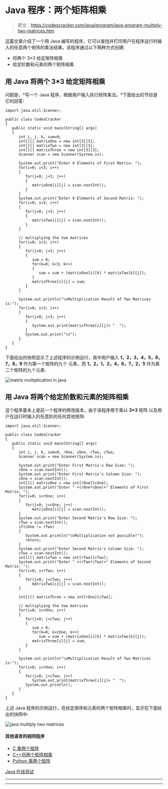 # Java 程序：两个矩阵相乘

> 原文：<https://codescracker.com/java/program/java-program-multiply-two-matrices.htm>

这篇文章介绍了一个用 Java 编写的程序，它可以查找并打印用户在程序运行时输入的任意两个矩阵的乘法结果。该程序通过以下两种方式创建:

*   将两个 3*3 给定矩阵相乘
*   给定阶数和元素的两个矩阵相乘

## 用 Java 将两个 3*3 给定矩阵相乘

问题是，*写一个 Java 程序，根据用户输入执行矩阵乘法。*下面给出的节目是 它的回答:

```
import java.util.Scanner;

public class CodesCracker
{
   public static void main(String[] args)
   {
      int i, j, k, sum=0;
      int[][] matrixOne = new int[3][3];
      int[][] matrixTwo = new int[3][3];
      int[][] matrixThree = new int[3][3];
      Scanner scan = new Scanner(System.in);

      System.out.print("Enter 9 Elements of First Matrix: ");
      for(i=0; i<3; i++)
      {
         for(j=0; j<3; j++)
         {
            matrixOne[i][j] = scan.nextInt();
         }
      }
      System.out.print("Enter 9 Elements of Second Matrix: ");
      for(i=0; i<3; i++)
      {
         for(j=0; j<3; j++)
         {
            matrixTwo[i][j] = scan.nextInt();
         }
      }

      // multiplying the two matrices
      for(i=0; i<3; i++)
      {
         for(j=0; j<3; j++)
         {
            sum = 0;
            for(k=0; k<3; k++)
            {
               sum = sum + (matrixOne[i][k] * matrixTwo[k][j]);
            }
            matrixThree[i][j] = sum;
         }
      }

      System.out.println("\nMultiplication Result of Two Matrices is:");
      for(i=0; i<3; i++)
      {
         for(j=0; j<3; j++)
         {
            System.out.print(matrixThree[i][j]+ "  ");
         }
         System.out.print("\n");
      }
   }
}
```

下面给出的快照显示了上述程序的示例运行，其中用户输入 **1，2，3，4，5，6，7，8，9** 作为第一个矩阵的九个 元素，而 **1，2，1，2，4，6，7，2，5** 作为第二个矩阵的九个元素:

![matrix multiplication in java](img/e6b00de724822e37444fe9ca7081def6.png)

## 用 Java 将两个给定阶数和元素的矩阵相乘

这个程序基本上是前一个程序的修改版本。由于该程序用于乘以 **3*3** 矩阵 以及用户在运行时输入的任意阶的任何其他矩阵:

```
import java.util.Scanner;

public class CodesCracker
{
   public static void main(String[] args)
   {
      int i, j, k, sum=0, rOne, cOne, rTwo, cTwo;
      Scanner scan = new Scanner(System.in);

      System.out.print("Enter First Matrix's Row Size: ");
      rOne = scan.nextInt();
      System.out.print("Enter First Matrix's Column Size: ");
      cOne = scan.nextInt();
      int[][] matrixOne = new int[rOne][cOne];
      System.out.print("Enter " +(rOne*cOne)+" Elements of First Matrix: ");
      for(i=0; i<rOne; i++)
      {
         for(j=0; j<cOne; j++)
            matrixOne[i][j] = scan.nextInt();
      }
      System.out.print("Enter Second Matrix's Row Size: ");
      rTwo = scan.nextInt();
      if(cOne != rTwo)
      {
         System.out.println("\nMultiplication not possible!");
         return;
      }
      System.out.print("Enter Second Matrix's Column Size: ");
      cTwo = scan.nextInt();
      int[][] matrixTwo = new int[rTwo][cTwo];
      System.out.print("Enter " +(rTwo*cTwo)+" Elements of Second Matrix: ");
      for(i=0; i<rTwo; i++)
      {
         for(j=0; j<cTwo; j++)
            matrixTwo[i][j] = scan.nextInt();
      }

      int[][] matrixThree = new int[rOne][cTwo];

      // multiplying the two matrices
      for(i=0; i<rOne; i++)
      {
         for(j=0; j<cTwo; j++)
         {
            sum = 0;
            for(k=0; k<cOne; k++)
               sum = sum + (matrixOne[i][k] * matrixTwo[k][j]);
            matrixThree[i][j] = sum;
         }
      }

      System.out.println("\nMultiplication Result of Two Matrices is:");
      for(i=0; i<rOne; i++)
      {
         for(j=0; j<cTwo; j++)
            System.out.print(matrixThree[i][j]+ "  ");
         System.out.println();
      }
   }
}
```

上述 Java 程序的示例运行，在给定顺序和元素的两个矩阵相乘时，显示在下面给出的快照中:

![java multiply two matrices](img/63ad6f276d40904382fc057f45c9d18b.png)

#### 其他语言的相同程序

*   [C 乘两个矩阵](/c/program/c-program-multiply-two-matrices.htm)
*   [C++将两个矩阵相乘](/cpp/program/cpp-program-multiply-two-matrices.htm)
*   [Python 乘两个矩阵](/python/program/python-program-matrix-multiplication.htm)

[Java 在线测试](/exam/showtest.php?subid=1)

* * *

* * *